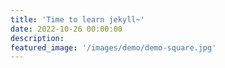 ```yaml
---
title: 'Time to learn jekyll~'
date: 2022-10-26 00:00:00
description: 
featured_image: '/images/demo/demo-square.jpg'
---
```





